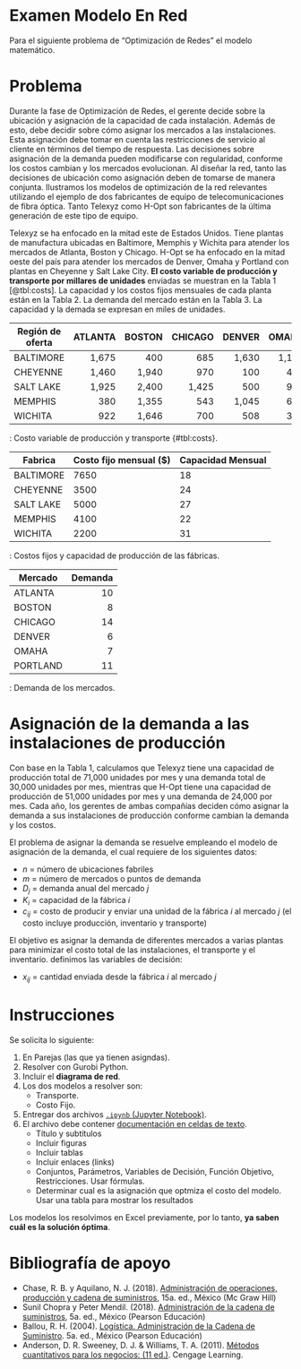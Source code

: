 # Examen Modelo En Red


Para el siguiente problema de “Optimización de Redes” el modelo matemático.

# Problema

Durante la fase de Optimización de Redes, el gerente decide sobre la ubicación y asignación de la capacidad de cada instalación. Además de esto, debe decidir sobre cómo asignar los mercados a las instalaciones. Esta asignación debe tomar en cuenta las restricciones de servicio al cliente en términos del tiempo de respuesta. Las decisiones sobre asignación de la demanda pueden modificarse con regularidad, conforme los costos cambian y los mercados evolucionan. Al diseñar la red, tanto las decisiones de ubicación como asignación deben de tomarse de manera conjunta. Ilustramos los modelos de optimización de la red relevantes utilizando el ejemplo de dos fabricantes de equipo de telecomunicaciones de fibra óptica.  Tanto Telexyz como H-Opt son fabricantes de la última generación de este tipo de equipo. 

Telexyz se ha enfocado en la mitad este de Estados Unidos. Tiene plantas de manufactura ubicadas en Baltimore, Memphis y Wichita para atender los mercados de Atlanta, Boston y Chicago. H-Opt se ha enfocado en la mitad oeste del país para atender los mercados de Denver, Omaha y Portland con plantas en Cheyenne y Salt Lake City.  **El costo variable de producción y transporte por millares de unidades** enviadas se muestran en la Tabla 1 [@tbl:costs]. La capacidad y los costos fijos mensuales de cada planta están en la Tabla 2. La demanda del mercado están en la Tabla 3. La capacidad y la demada se expresan en miles de unidades.




| Región de oferta | ATLANTA | BOSTON | CHICAGO | DENVER | OMAHA | PORTLAND |
|------------------|---------:|--------:|---------:|--------:|-------:|----------:|
| BALTIMORE        | 1,675   | 400    | 685     | 1,630  | 1,160 | 2,800    |
| CHEYENNE         | 1,460   | 1,940  | 970     | 100    | 495   | 1,200    |
| SALT LAKE        | 1,925   | 2,400  | 1,425   | 500    | 950   | 800      |
| MEMPHIS          | 380     | 1,355  | 543     | 1,045  | 665   | 2,321    |
| WICHITA          | 922     | 1,646  | 700     | 508    | 311   | 1,797    |

 : Costo variable de producción y transporte {#tbl:costs}.

 

| Fabrica   | Costo fijo mensual ($) | Capacidad Mensual |
|-----------|------------------------|-------------------|
| BALTIMORE | 7650                   | 18                |
| CHEYENNE  | 3500                   | 24                |
| SALT LAKE | 5000                   | 27                |
| MEMPHIS   | 4100                   | 22                |
| WICHITA   | 2200                   | 31                |

: Costos fijos y capacidad de producción de las fábricas.


| Mercado  | Demanda |
|----------|---------:|
| ATLANTA  | 10      |
| BOSTON   | 8       |
| CHICAGO  | 14      |
| DENVER   | 6       |
| OMAHA    | 7       |
| PORTLAND | 11      |

: Demanda de los mercados.


# Asignación de la demanda a las instalaciones de producción

Con base en la Tabla 1, calculamos que Telexyz tiene una capacidad de producción total de 71,000 unidades por mes y una demanda total de 30,000 unidades por mes, mientras que H-Opt tiene una capacidad de producción de 51,000 unidades por mes y una demanda de 24,000 por mes. Cada año, los gerentes de ambas compañías deciden cómo asignar la demanda a sus instalaciones de producción conforme cambian la demanda y los costos.


El problema de asignar la demanda se resuelve empleando el modelo de asignación de la demanda, el cual requiere de los siguientes datos:

- $n$ = número de ubicaciones fabriles
- $m$ = número de mercados o puntos de demanda
- $D_j$ = demanda anual del mercado $j$
- $K_i$ = capacidad de la fábrica $i$
- $c_{ij}$ = costo de producir y enviar una unidad de la fábrica $i$ al mercado $j$ (el costo incluye producción, inventario y transporte)

El objetivo es asignar la demanda de diferentes mercados a varias plantas para minimizar el costo total de las instalaciones, el transporte y el inventario. definimos las variables de decisión:

- $x_{ij}$ = cantidad enviada desde la fábrica $i$ al mercado $j$


# Instrucciones

Se solicita lo siguiente:

1. En Parejas (las que ya tienen asigndas).
2. Resolver con Gurobi Python.
3. Incluir el **diagrama de red**.
4. Los dos modelos a resolver son: 
    - Transporte.
    - Costo Fijo.
5. Entregar dos archivos [`.ipynb` (Jupyter Notebook)](https://youtu.be/xK8w0LWQ5q0?si=ojAOTKAqB0aJOdMl "notebook").
6. El archivo debe contener [documentación en celdas de texto](https://drive.google.com/drive/folders/1vwGNpJEH68QY74CG89JpDwPtFf8gfd3t?usp=drive_link "celdas de text"). 
   - Título y subtítulos
   - Incluir figuras
   - Incluir tablas
   - Incluir enlaces (links)
   - Conjuntos, Parámetros, Variables de Decisión, Función Objetivo, Restricciones. Usar fórmulas.
   - Determinar cual es la asignación que optmiza el costo del modelo. Usar una tabla para mostrar los resultados

Los modelos los resolvimos en Excel previamente, por lo tanto, **ya saben cuál es la solución óptima**.

# Bibliografía de apoyo

* Chase, R. B. y Aquilano, N. J. (2018). [Administración de operaciones, producción y cadena de suministros](https://drive.google.com/file/d/1U6cnpSMpuwWA82SmfvXbru_CjXOsHSfC/view?usp=sharing "chase"), 15a. ed., México (Mc Graw Hill)
* Sunil Chopra y Peter Mendil. (2018). [Administración de la cadena de suministros](https://drive.google.com/file/d/1mANYq0hcmx_6uqYgolPgAWR3eN8asCoI/view?usp=sharing "chopra"), 5a. ed., México (Pearson Educación)
* Ballou, R. H. (2004). [Logística. Administración de la Cadena de Suministro](https://drive.google.com/file/d/1LEHtjOSoByBpnKMUVLFwF9p5ouD3Z15v/view?usp=sharing "ballou"). 5a. ed., México (Pearson Educación)
* Anderson, D. R. Sweeney, D. J. & Williams, T. A. (2011). [Métodos cuantitativos para los negocios: (11 ed.)](https://elibro.net/es/lc/anahuac/titulos/93212 "anderson"). Cengage Learning. 

